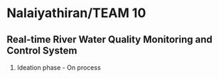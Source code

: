 # Nalaiyathiran/TEAM 10

## Real-time River Water Quality Monitoring and Control System

1. Ideation phase - On process
